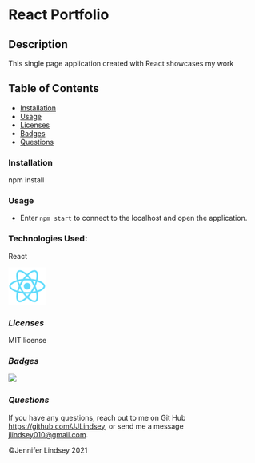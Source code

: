 # React Portfolio

## **Description**
This single page application created with React showcases my work

## **Table of Contents**
* [Installation](#installation)
* [Usage](#usage)
* [Licenses](#licenses)
* [Badges](#Badges)
* [Questions](#questions)


### **Installation**
npm install


### **Usage**

* Enter `npm start` to connect to the localhost and open the application.


### **Technologies Used:**
 React

<img src="./public/logo192.png" height=75>



### *Licenses*
MIT license


### *Badges*
<img src="https://img.shields.io/badge/MIT-license-brightgreen">

### *Questions*
If you have any questions, reach out to me on Git Hub https://github.com/JJLindsey, or send me a message jlindsey010@gmail.com.


©Jennifer Lindsey 2021
